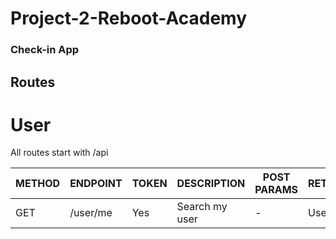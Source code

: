 # Project-2-Reboot-Academy

### Check-in App

## Routes

# User

All routes start with /api

|METHOD|ENDPOINT|TOKEN|DESCRIPTION|POST PARAMS|RETURNS|
|------|--------|-----|-----------|-----------|-------|
|GET|/user/me|Yes|Search my user|-|User info|
